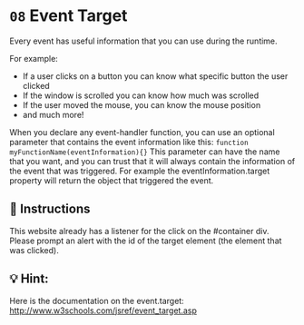 # `08` Event Target

Every event has useful information that you can use during the runtime. 

For example:
- If a user clicks on a button you can know what specific button the user clicked
- If the window is scrolled you can know how much was scrolled
- If the user moved the mouse, you can know the mouse position
- and much more!

When you declare any event-handler function, you can use an optional parameter that contains the event information like this:
`function myFunctionName(eventInformation){}`
This parameter can have the name that you want, and you can trust that it will always contain the information of the event that was triggered. For example the eventInformation.target property will return the object that triggered the event.

## 📝 Instructions
This website already has a listener for the click on the #container div. Please prompt an alert with the id of the target element (the element that was clicked).

## 💡 Hint:
Here is the documentation on the event.target: http://www.w3schools.com/jsref/event_target.asp